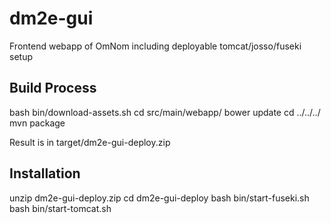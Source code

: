 dm2e-gui
========

Frontend webapp of OmNom including deployable tomcat/josso/fuseki setup

Build Process
-------------

  bash bin/download-assets.sh
  cd src/main/webapp/
  bower update
  cd ../../../
  mvn package

Result is in target/dm2e-gui-deploy.zip

Installation
------------

  unzip dm2e-gui-deploy.zip
  cd dm2e-gui-deploy
  bash bin/start-fuseki.sh
  bash bin/start-tomcat.sh
